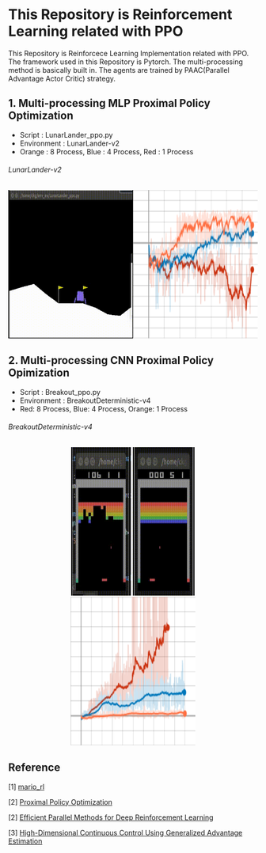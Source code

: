 # This Repository is Reinforcement Learning related with PPO

This Repository is Reinforcece Learning Implementation related with PPO.
The framework used in this Repository is Pytorch. The multi-processing method is basically built in. The agents are trained by PAAC(Parallel Advantage Actor Critic) strategy.  

## 1. Multi-processing MLP Proximal Policy Optimization  

* Script : LunarLander_ppo.py  
* Environment : LunarLander-v2  
* Orange : 8 Process, Blue : 4 Process, Red : 1 Process

###### LunarLander-v2
<div align="center">
  <img src="source/lunarlander.gif" width="50%" height='300'><img src="source/lunarlander_result.png" width="50%" height='300'>
</div>


## 2. Multi-processing CNN Proximal Policy Opimization


* Script : Breakout_ppo.py
* Environment : BreakoutDeterministic-v4
* Red: 8 Process, Blue: 4 Process, Orange: 1 Process

###### BreakoutDeterministic-v4
<div align="center">
  <img src="source/breakout_0.gif" width="24%" height='300'>
  <img src="source/breakout_1.gif" width="25%" height='300'>
  <img src="source/breakout_result.png" width="50%" height='300'>
</div>


## Reference
[1] [mario_rl](https://github.com/jcwleo/mario_rl)

[2] [Proximal Policy Optimization](https://arxiv.org/abs/1707.06347)

[2] [Efficient Parallel Methods for Deep Reinforcement Learning](https://arxiv.org/abs/1705.04862)

[3] [High-Dimensional Continuous Control Using Generalized Advantage Estimation](https://arxiv.org/abs/1506.02438)